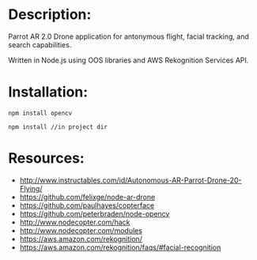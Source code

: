Description:
==========

  Parrot AR 2.0 Drone application for antonymous flight, facial tracking, and search capabilities.

  Written in Node.js using OOS libraries and AWS Rekognition Services API.

Installation:
==========

    npm install opencv
  
    npm install //in project dir

Resources:
==========

  * http://www.instructables.com/id/Autonomous-AR-Parrot-Drone-20-Flying/
  * https://github.com/felixge/node-ar-drone
  * https://github.com/paulhayes/copterface
  * https://github.com/peterbraden/node-opencv
  * http://www.nodecopter.com/hack
  * http://www.nodecopter.com/modules
  * https://aws.amazon.com/rekognition/
  * https://aws.amazon.com/rekognition/faqs/#facial-recognition

